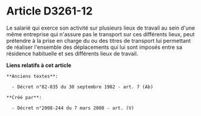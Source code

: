 # Article D3261-12

Le salarié qui exerce son activité sur plusieurs lieux de travail au sein d'une même entreprise qui n'assure pas le transport
sur ces différents lieux, peut prétendre à la prise en charge du ou des titres de transport lui permettant de réaliser
l'ensemble des déplacements qui lui sont imposés entre sa résidence habituelle et ses différents lieux de travail.

**Liens relatifs à cet article**

	**Anciens textes**:

	  - Décret n°82-835 du 30 septembre 1982 - art. 7 (Ab)

	**Créé par**:

	  - Décret n°2008-244 du 7 mars 2008 - art. (V)
